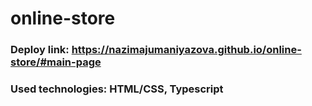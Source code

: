 # online-store
### Deploy link: https://nazimajumaniyazova.github.io/online-store/#main-page
### Used technologies: HTML/CSS, Typescript 
